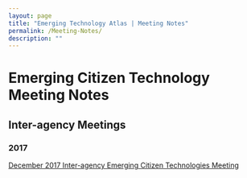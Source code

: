 ```yaml
---
layout: page
title: "Emerging Technology Atlas | Meeting Notes"
permalink: /Meeting-Notes/
description: ""
---
```

# Emerging Citizen Technology Meeting Notes
## Inter-agency Meetings
### 2017
[December 2017 Inter-agency Emerging Citizen Technologies Meeting](https://gsa.github.io/emerging-technology-atlas/2017-12-Meeting/) 
